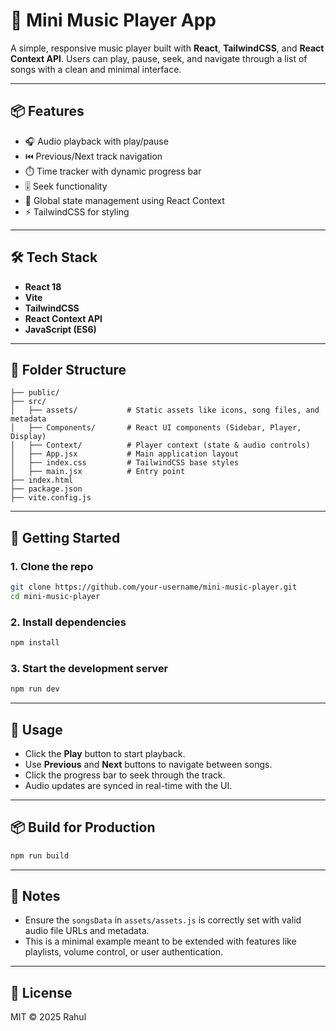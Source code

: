 # 🎵 Mini Music Player App

A simple, responsive music player built with **React**, **TailwindCSS**, and **React Context API**. Users can play, pause, seek, and navigate through a list of songs with a clean and minimal interface.

---

## 📦 Features

- 🎧 Audio playback with play/pause
- ⏮️ Previous/Next track navigation
- ⏱️ Time tracker with dynamic progress bar
- 🎚️ Seek functionality
- 🧠 Global state management using React Context
- ⚡ TailwindCSS for styling

---

## 🛠️ Tech Stack

- **React 18**
- **Vite**
- **TailwindCSS**
- **React Context API**
- **JavaScript (ES6)**

---

## 📁 Folder Structure

```
├── public/
├── src/
│   ├── assets/           # Static assets like icons, song files, and metadata
│   ├── Components/       # React UI components (Sidebar, Player, Display)
│   ├── Context/          # Player context (state & audio controls)
│   ├── App.jsx           # Main application layout
│   ├── index.css         # TailwindCSS base styles
│   ├── main.jsx          # Entry point
├── index.html
├── package.json
├── vite.config.js
```

---

## 🚀 Getting Started

### 1. Clone the repo

```bash
git clone https://github.com/your-username/mini-music-player.git
cd mini-music-player
```

### 2. Install dependencies

```bash
npm install
```

### 3. Start the development server

```bash
npm run dev
```

---

## 🧠 Usage

- Click the **Play** button to start playback.
- Use **Previous** and **Next** buttons to navigate between songs.
- Click the progress bar to seek through the track.
- Audio updates are synced in real-time with the UI.

---

## 📦 Build for Production

```bash
npm run build
```

---

## 📌 Notes

- Ensure the `songsData` in `assets/assets.js` is correctly set with valid audio file URLs and metadata.
- This is a minimal example meant to be extended with features like playlists, volume control, or user authentication.

---

## 📃 License

MIT © 2025 Rahul
